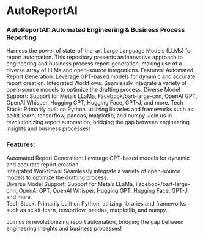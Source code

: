 # AutoReportAI
### AutoReportAI: Automated Engineering & Business Process Reporting  
 Harness the power of state-of-the-art Large Language Models (LLMs) for report automation. This repository presents an innovative approach to engineering and business process report generation, making use of a diverse array of LLMs and open-source integrations.  Features:  Automated Report Generation: Leverage GPT-based models for dynamic and accurate report creation. Integrated Workflows: Seamlessly integrate a variety of open-source models to optimize the drafting process. Diverse Model Support: Support for Meta’s LLaMa, Facebook/bart-large-cnn, OpenAI GPT, OpenAI Whisper, Hugging GPT, Hugging Face, GPT-J, and more. Tech Stack: Primarily built on Python, utilizing libraries and frameworks such as scikit-learn, tensorflow, pandas, matplotlib, and numpy. Join us in revolutionizing report automation, bridging the gap between engineering insights and business processes!
  
### Features:  
  
Automated Report Generation: Leverage GPT-based models for dynamic and accurate report creation.  
Integrated Workflows: Seamlessly integrate a variety of open-source models to optimize the drafting process.  
Diverse Model Support: Support for Meta’s LLaMa, Facebook/bart-large-cnn, OpenAI GPT, OpenAI Whisper, Hugging GPT, Hugging Face, GPT-J, and more.  
Tech Stack: Primarily built on Python, utilizing libraries and frameworks such as scikit-learn, tensorflow, pandas, matplotlib, and numpy.  
  
Join us in revolutionizing report automation, bridging the gap between engineering insights and business processes!  

